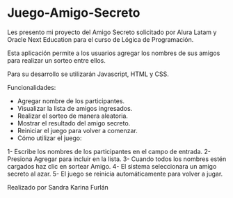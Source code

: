 # Juego-Amigo-Secreto


Les presento mi proyecto del Amigo Secreto solicitado por Alura Latam y Oracle Next Education para el curso de Lógica de Programación.

Esta aplicación permite a los usuarios agregar los nombres de sus amigos para realizar un sorteo entre ellos.

Para su desarrollo se utilizarán Javascript, HTML y CSS.

Funcionalidades:

* Agregar nombre de los participantes.
* Visualizar la lista de amigos ingresados.
* Realizar el sorteo de manera aleatoria.
* Mostrar el resultado del amigo secreto.
* Reiniciar el juego para volver a comenzar.
* Cómo utilizar el juego:

1- Escribe los nombres de los participantes en el campo de entrada. 2- Presiona Agregar para incluir en la lista. 3- Cuando todos los nombres estén cargados haz clic en sortear Amigo. 4- El sistema seleccionara un amigo secreto al azar. 5- El juego se reinicia automáticamente para volver a jugar.

Realizado por Sandra Karina Furlán
